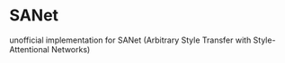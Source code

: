 # SANet
unofficial implementation for SANet (Arbitrary Style Transfer with Style-Attentional Networks)
